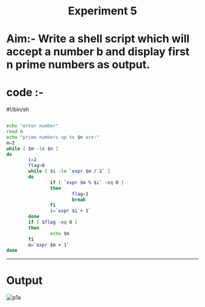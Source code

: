 <h1 align="center" style="margin-top: 0px;"> Experiment 5 </h1> 

# Aim:-  Write a shell script which will accept a number b and display first n prime numbers as output.
# code :- 
#!/bin/sh
```bash

echo "enter number"
read n
echo "prime numbers up to $n are:"
m=2
while [ $m -le $n ]
do
        i=2
        flag=0
        while [ $i -le `expr $m / 2` ]
        do
                if [ `expr $m % $i` -eq 0 ]
                then
                        flag=1
                        break
                fi
                i=`expr $i + 1`
        done
        if [ $flag -eq 0 ]
        then
                echo $m
        fi
        m=`expr $m + 1`
done

```
<hr />

#       Output

![p1a](https://hiren14.github.io/OS_050/output/exp5.png)
